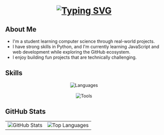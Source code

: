 <h1 align="center">
  <a href="https://git.io/typing-svg">
    <img src="https://readme-typing-svg.herokuapp.com?font=Roboto&weight=700&size=35&duration=3500&pause=200&color=FFFFFF&background=FF000000&center=true&vCenter=true&width=500&height=75&lines=Hi+There+!👋;I'm+L%C3%A9o+Leman" alt="Typing SVG" />
  </a>
</h1>

## About Me

- I'm a student learning computer science through real-world projects.
- I have strong skills in Python, and I'm currently learning JavaScript and web development while exploring the GitHub ecosystem.
- I enjoy building fun projects that are technically challenging.

## Skills

<div align="center">
  <img src="https://skillicons.dev/icons?i=python,js,html,css,md" alt="Languages" />
  <br /><br />
  <img src="https://skillicons.dev/icons?i=vscode,github,git,raspberrypi" alt="Tools" />
</div>

## GitHub Stats

<div align="center">
  <table>
    <tr>
      <td>
        <img src="https://github-readme-stats.vercel.app/api?username=leoleman555&show_icons=true&theme=default&locale=en" alt="GitHub Stats" />
      </td>
      <td>
        <img src="https://github-readme-stats.vercel.app/api/top-langs?username=leoleman555&layout=compact&show_icons=true&theme=default" alt="Top Languages" />
      </td>
    </tr>
  </table>
</div>


